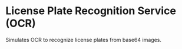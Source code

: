 # License Plate Recognition Service (OCR)

Simulates OCR to recognize license plates from base64 images.